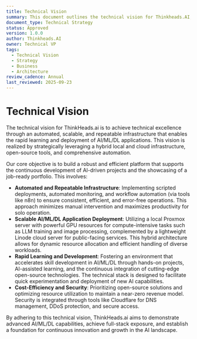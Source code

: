 ```yaml
---
title: Technical Vision
summary: This document outlines the technical vision for Thinkheads.AI, focusing on achieving technical excellence through an automated, scalable, and repeatable infrastructure.
document_type: Technical Strategy
status: Approved
version: 1.0.0
author: Thinkheads.AI
owner: Technical VP
tags:
  - Technical Vision
  - Strategy
  - Business
  - Architecture
review_cadence: Annual
last_reviewed: 2025-09-23
---
```

# Technical Vision

The technical vision for ThinkHeads.ai is to achieve technical excellence through an automated, scalable, and repeatable infrastructure that enables the rapid learning and deployment of AI/ML/DL applications. This vision is realized by strategically leveraging a hybrid local and cloud infrastructure, open-source tools, and comprehensive automation.

Our core objective is to build a robust and efficient platform that supports the continuous development of AI-driven projects and the showcasing of a job-ready portfolio. This involves:

*   **Automated and Repeatable Infrastructure**: Implementing scripted deployments, automated monitoring, and workflow automation (via tools like n8n) to ensure consistent, efficient, and error-free operations. This approach minimizes manual intervention and maximizes productivity for solo operation.
*   **Scalable AI/ML/DL Application Deployment**: Utilizing a local Proxmox server with powerful GPU resources for compute-intensive tasks such as LLM training and image processing, complemented by a lightweight Linode cloud server for public-facing services. This hybrid architecture allows for dynamic resource allocation and efficient handling of diverse workloads.
*   **Rapid Learning and Development**: Fostering an environment that accelerates skill development in AI/ML/DL through hands-on projects, AI-assisted learning, and the continuous integration of cutting-edge open-source technologies. The technical stack is designed to facilitate quick experimentation and deployment of new AI capabilities.
*   **Cost-Efficiency and Security**: Prioritizing open-source solutions and optimizing resource utilization to maintain a near-zero revenue model. Security is integrated through tools like Cloudflare for DNS management, DDoS protection, and secure access.

By adhering to this technical vision, ThinkHeads.ai aims to demonstrate advanced AI/ML/DL capabilities, achieve full-stack exposure, and establish a foundation for continuous innovation and growth in the AI landscape.
